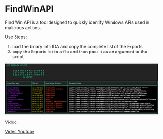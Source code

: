# FindWinAPI
Find Win API is a tool designed to quickly identify Windows APIs used in malicious actions.

Use Steps:

1. load the binary into IDA and copy the complete list of the Exports
2. copy the Exports list to a file and then pass it as an argument to the script

![usage](https://github.com/s1kr10s/FindWinAPI/blob/main/usage.png)

Video:

[Video Youtube](https://www.youtube.com/watch?v=tYxfB2z050w)

